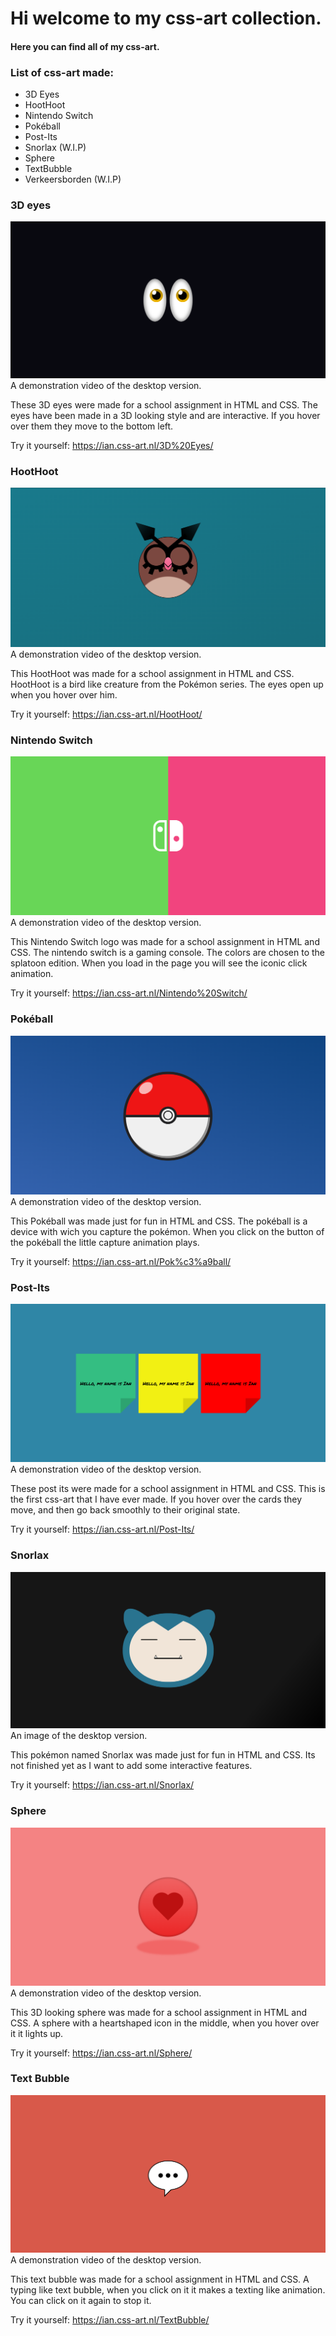 # Hi welcome to my css-art collection.
#### Here you can find all of my css-art.


### List of css-art made:
* 3D Eyes
* HootHoot
* Nintendo Switch
* Pokéball
* Post-Its
* Snorlax (W.I.P)
* Sphere
* TextBubble
* Verkeersborden (W.I.P)

### 3D eyes
[![The finished product on desktop](/img/eyes--css-art.png)]() 
A demonstration video of the desktop version.

These 3D eyes were made for a school assignment in HTML and CSS.
The eyes have been made in a 3D looking style and are interactive. If you hover over them
they move to the bottom left.

Try it yourself: https://ian.css-art.nl/3D%20Eyes/


### HootHoot
[![The finished product on desktop](/img/hoothoot--css-art.png)]() 
A demonstration video of the desktop version.

This HootHoot was made for a school assignment in HTML and CSS.
HootHoot is a bird like creature from the Pokémon series.
The eyes open up when you hover over him.

Try it yourself: https://ian.css-art.nl/HootHoot/


### Nintendo Switch
[![The finished product on desktop](/img/nintendo-switch--css-art.png)]() 
A demonstration video of the desktop version.

This Nintendo Switch logo was made for a school assignment in HTML and CSS.
The nintendo switch is a gaming console. The colors are chosen to the splatoon edition.
When you load in the page you will see the iconic click animation.

Try it yourself: https://ian.css-art.nl/Nintendo%20Switch/


### Pokéball
[![The finished product on desktop](/img/pokeball--css-art.png)]() 
A demonstration video of the desktop version.

This Pokéball was made just for fun in HTML and CSS.
The pokéball is a device with wich you capture the pokémon.
When you click on the button of the pokéball the little capture animation plays.

Try it yourself: https://ian.css-art.nl/Pok%c3%a9ball/


### Post-Its
[![The finished product on desktop](/img/post-its--css-art.png)]() 
A demonstration video of the desktop version.

These post its were made for a school assignment in HTML and CSS.
This is the first css-art that I have ever made. If you hover over the cards they move,
and then go back smoothly to their original state.

Try it yourself: https://ian.css-art.nl/Post-Its/


### Snorlax
[![The finished product on desktop](/img/snorlax--css-art.png)]() 
An image of the desktop version.

This pokémon named Snorlax was made just for fun in HTML and CSS.
Its not finished yet as I want to add some interactive features.

Try it yourself: https://ian.css-art.nl/Snorlax/


### Sphere
[![The finished product on desktop](/img/sphere--css-art.png)]() 
A demonstration video of the desktop version.

This 3D looking sphere was made for a school assignment in HTML and CSS.
A sphere with a heartshaped icon in the middle, when you hover over it it lights up.

Try it yourself: https://ian.css-art.nl/Sphere/


### Text Bubble
[![The finished product on desktop](/img/textbubble--css-art.png)]() 
A demonstration video of the desktop version.

This text bubble was made for a school assignment in HTML and CSS.
A typing like text bubble, when you click on it it makes a texting like animation.
You can click on it again to stop it.

Try it yourself: https://ian.css-art.nl/TextBubble/